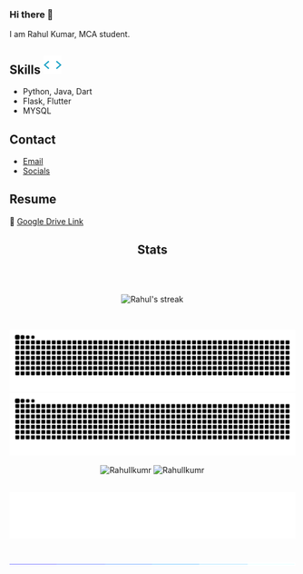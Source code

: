 ### Hi there 👋
I am Rahul Kumar, MCA student.

## Skills <img src = "/tag.webp" width = 32px>
- Python, Java, Dart
- Flask, Flutter
- MYSQL

## Contact
- [Email](mailto:kumarrahul771996@gmail.com)
- [Socials](https://bit.ly/m/codingrah)

## Resume
📃 [Google Drive Link](https://drive.google.com/a)


<!--
<h2 align="center">Technology</h2>

<p style="display: inline-block;" align="center">
  <kbd>
    <kbd>Front-end</kbd>
    <br>
    <br>
    <img width="30px" src="https://cdn.jsdelivr.net/gh/devicons/devicon/icons/html5/html5-original.svg" /> 
    <img width="30px" src="https://cdn.jsdelivr.net/gh/devicons/devicon/icons/css3/css3-plain.svg" /> 
    <img width="30px" src="https://cdn.jsdelivr.net/gh/devicons/devicon/icons/sass/sass-original.svg" /> 
    <img width="30px" src="https://cdn.jsdelivr.net/gh/devicons/devicon/icons/javascript/javascript-original.svg" />
  </kbd>
  <kbd>
    <kbd>Back-end</kbd>
    <br>
    <br>
    <img width="30px" src="https://cdn.jsdelivr.net/gh/devicons/devicon/icons/php/php-original.svg" />
    <img width="30px" src="https://cdn.jsdelivr.net/gh/devicons/devicon/icons/typescript/typescript-original.svg" />
    <img width="30px" src="https://cdn.jsdelivr.net/gh/devicons/devicon/icons/nodejs/nodejs-original.svg" />
    <img width="30px" src="https://cdn.jsdelivr.net/gh/devicons/devicon/icons/redis/redis-original.svg" />
  </kbd>
  <kbd>
    <kbd>Library/FrameWorks</kbd>
    <br>
    <br>
    <img width="30px" src="https://cdn.jsdelivr.net/gh/devicons/devicon/icons/tailwindcss/tailwindcss-plain.svg" />
    <img width="30px" src="https://cdn.jsdelivr.net/gh/devicons/devicon/icons/bootstrap/bootstrap-original.svg" />
    <img width="30px" src="https://cdn.jsdelivr.net/gh/devicons/devicon/icons/react/react-original.svg" />
  </kbd>
  <br>
  <kbd>
    <kbd>Terminal Scripts</kbd>
    <br>
    <br>
    <img width="30px" src="https://cdn.jsdelivr.net/gh/devicons/devicon/icons/python/python-plain.svg" />
    <img width="30px" src="https://cdn.jsdelivr.net/gh/devicons/devicon/icons/bash/bash-original.svg" />
  </kbd>
  <kbd>
    <kbd>Tools</kbd>
    <br>
    <br>
    <img width="30px" src="https://cdn.jsdelivr.net/gh/devicons/devicon/icons/vscode/vscode-original.svg" />
    <img width="30px" src="https://github.com/termux/termux-app/raw/master/app/src/main/res/mipmap-xxxhdpi/ic_launcher.png" />
    <img width="30px" src="https://upload.wikimedia.org/wikipedia/commons/thumb/b/b2/Repl.it_logo.svg/512px-Repl.it_logo.svg.png">
    <img width="30px" src="https://cdn.jsdelivr.net/gh/devicons/devicon/icons/docker/docker-original.svg" />
  </kbd>
  <kbd>
    <kbd>OS</kbd>
    <br>
    <br>
    <img width="30px" src="https://cdn.jsdelivr.net/gh/devicons/devicon/icons/android/android-original.svg" />
    <img width="30px" src="https://cdn.jsdelivr.net/gh/devicons/devicon/icons/windows8/windows8-original.svg" />
   </kbd>
    <kbd>
    <kbd>Cloud</kbd>
    <br>
    <br>
    <img width="30px" src="https://cdn.jsdelivr.net/gh/devicons/devicon/icons/amazonwebservices/amazonwebservices-original.svg" />
    <img width="30px" src="https://cdn.jsdelivr.net/gh/devicons/devicon/icons/digitalocean/digitalocean-original.svg" />
    <img width="30px" src="https://cdn.jsdelivr.net/gh/devicons/devicon/icons/azure/azure-original.svg" />
    <img width="30px" src="https://cdn.jsdelivr.net/gh/devicons/devicon/icons/googlecloud/googlecloud-original.svg" />
  </kbd> -->
</p>
</p>

<!-- <h2> Some Programming Humor for you <img align ='center' src='https://media2.giphy.com/media/UQDSBzfyiBKvgFcSTw/giphy.gif?cid=ecf05e47p3cd513axbek3f56ti3jzizq8hincw20jauyyfyw&rid=giphy.gif' width = '32px'></h2>

![Jokes Card](https://readme-jokes.vercel.app/api?theme=radical) -->

<!--

<h2 align="center">Languages and Tools:</h2>
<p align="center"> 
  <img src="https://skillicons.dev/icons?i=androidstudio,aws,c,flutter,html,firebase,flask,js,mysql,php,py,java,vscode,nodejs,electron,git,github,linux,bash,discord,sqlite&perline=7">
</p>

-->

<h2 align="center">Stats</h2>

<br> <br>

<p align="center">
    <img alt="Rahul's streak" src="https://github-readme-streak-stats.herokuapp.com/?user=Rahullkumr&theme=black-ice&hide_border=true&stroke=0000&background=060A0CD0"/>
</p><br />

<div align="center">
  
![github contribution grid snake animation](https://github.com/Rahullkumr/Rahullkumr/blob/output/github-contribution-grid-snake.svg#gh-dark-mode-only)
![github contribution grid snake animation](https://github.com/Rahullkumr/Rahullkumr/blob/output/github-contribution-grid-snake.svg#gh-light-mode-only)
  
<img src="https://github-readme-stats-rahullkumr.vercel.app/api/top-langs?username=Rahullkumr&langs_count=6&exclude_repo=github-readme-stats,Rahullkumr,hacktoberfest-practice,LearnML&layout=compact&include_all_commits=true&count_private=true&show_icons=true&line_height=20&title_color=7A7ADB&icon_color=2234AE&text_color=D3D3D3&bg_color=0,000000,130F40" alt="Rahullkumr" />
  
<img src="https://github-readme-stats-rahullkumr.vercel.app/api?username=Rahullkumr&show_icons=true&line_height=20&title_color=7A7ADB&icon_color=2234AE&text_color=D3D3D3&bg_color=0,000000,130F40&include_all_commits=false&count_private=true" alt="Rahullkumr" />
  
</div>

<br />
<p align="center">
    <img src="https://github.com/Rahullkumr/Rahullkumr/blob/main/bye.svg">
</p>
<br>
<img src = "/dynamic_hr.gif">
